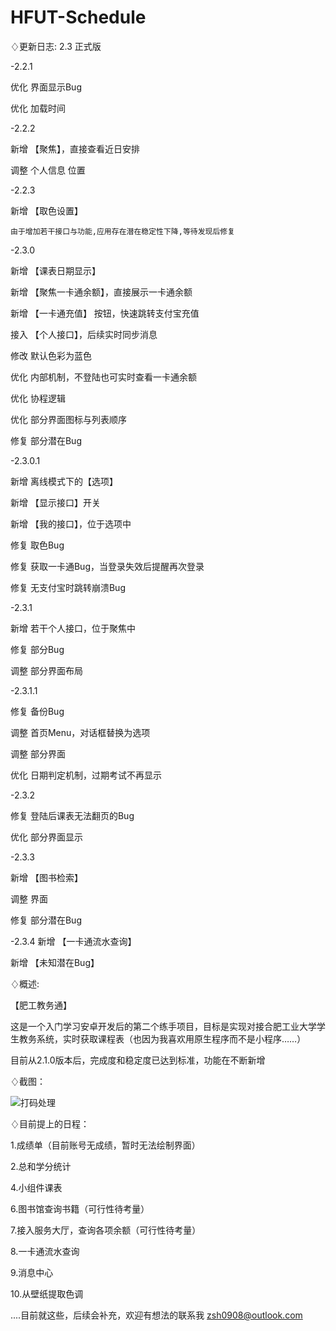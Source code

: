 # HFUT-Schedule

♢更新日志: 2.3 正式版

-2.2.1

优化  界面显示Bug

优化  加载时间

-2.2.2

新增  【聚焦】，直接查看近日安排

调整  个人信息  位置

-2.2.3

新增  【取色设置】

    由于增加若干接口与功能,应用存在潜在稳定性下降,等待发现后修复

-2.3.0

新增  【课表日期显示】

新增  【聚焦一卡通余额】，直接展示一卡通余额

新增  【一卡通充值】 按钮，快速跳转支付宝充值

接入  【个人接口】，后续实时同步消息

修改    默认色彩为蓝色

优化    内部机制，不登陆也可实时查看一卡通余额

优化    协程逻辑

优化    部分界面图标与列表顺序

修复    部分潜在Bug

-2.3.0.1

新增    离线模式下的【选项】

新增   【显示接口】开关

新增   【我的接口】，位于选项中

修复    取色Bug

修复    获取一卡通Bug，当登录失效后提醒再次登录

修复    无支付宝时跳转崩溃Bug

-2.3.1

新增    若干个人接口，位于聚焦中

修复    部分Bug

调整    部分界面布局

-2.3.1.1

修复    备份Bug

调整    首页Menu，对话框替换为选项

调整    部分界面

优化    日期判定机制，过期考试不再显示

-2.3.2

修复     登陆后课表无法翻页的Bug

优化     部分界面显示

-2.3.3

新增   【图书检索】

调整     界面

修复     部分潜在Bug

-2.3.4
新增   【一卡通流水查询】

新增   【未知潜在Bug】


♢概述:

【肥工教务通】

这是一个入门学习安卓开发后的第二个练手项目，目标是实现对接合肥工业大学学生教务系统，实时获取课程表（也因为我喜欢用原生程序而不是小程序……）

目前从2.1.0版本后，完成度和稳定度已达到标准，功能在不断新增

♢截图：

![打码处理](https://github.com/Chiu-xaH/HFUT-Schedule/assets/116127902/6194f6bc-e4a8-4300-b983-6c99d0456aca)

♢目前提上的日程：

1.成绩单（目前账号无成绩，暂时无法绘制界面）

2.总和学分统计

4.小组件课表

6.图书馆查询书籍（可行性待考量）

7.接入服务大厅，查询各项余额（可行性待考量）

8.一卡通流水查询

9.消息中心

10.从壁纸提取色调


....目前就这些，后续会补充，欢迎有想法的联系我 zsh0908@outlook.com



